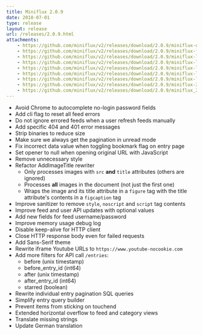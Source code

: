 ```yaml
---
title: Miniflux 2.0.9
date: 2018-07-01
type: release
layout: release
url: /releases/2.0.9.html
attachments:
    - https://github.com/miniflux/v2/releases/download/2.0.9/miniflux-darwin-amd64
    - https://github.com/miniflux/v2/releases/download/2.0.9/miniflux-freebsd-amd64
    - https://github.com/miniflux/v2/releases/download/2.0.9/miniflux-linux-amd64
    - https://github.com/miniflux/v2/releases/download/2.0.9/miniflux-linux-armv5
    - https://github.com/miniflux/v2/releases/download/2.0.9/miniflux-linux-armv6
    - https://github.com/miniflux/v2/releases/download/2.0.9/miniflux-linux-armv7
    - https://github.com/miniflux/v2/releases/download/2.0.9/miniflux-linux-armv8
    - https://github.com/miniflux/v2/releases/download/2.0.9/miniflux-2.0.9-1.0.x86_64.rpm
    - https://github.com/miniflux/v2/releases/download/2.0.9/miniflux_2.0.9_amd64.deb
---
```

* Avoid Chrome to autocomplete no-login password fields
* Add cli flag to reset all feed errors
* Do not ignore errored feeds when a user refresh feeds manually
* Add specific 404 and 401 error messages
* Strip binaries to reduce size
* Make sure we always get the pagination in unread mode
* Fix incorrect data value when toggling bookmark flag on entry page
* Set opener to null when opening original URL with JavaScript
* Remove unnecessary style
* Refactor AddImageTitle rewriter
    * Only processes images with `src` **and** `title` attributes (others are ignored)
    * Processes **all** images in the document (not just the first one)
    * Wraps the image and its title attribute in a `figure` tag with the title attribute's contents in a `figcaption` tag
* Improve sanitizer to remove `style`, `noscript` and `script` tag contents
* Improve feed and user API updates with optional values
* Add new fields for feed username/password
* Improve memory usage debug log
* Disable keep-alive for HTTP client
* Close HTTP response body even for failed requests
* Add Sans-Serif theme
* Rewrite iframe Youtube URLs to `https://www.youtube-nocookie.com`
* Add more filters for API call `/entries`:
    * before (unix timestamp)
    * before_entry_id (int64)
    * after (unix timestamp)
    * after_entry_id (int64)
    * starred (boolean)
* Rewrite individual entry pagination SQL queries
* Simplify entry query builder
* Prevent items from sticking on touchend
* Extended horizontal overflow to feed and category views
* Translate missing strings
* Update German translation
